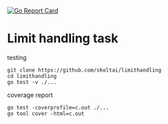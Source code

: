 [![Go Report Card](https://goreportcard.com/badge/github.com/skoltai/limithandling)](https://goreportcard.com/report/github.com/skoltai/limithandling)

# Limit handling task

testing
```
git clone https://github.com/skoltai/limithandling
cd limithandling
go test -v ./...
```

coverage report
```
go test -coverprofile=c.out ./...
go tool cover -html=c.out
```